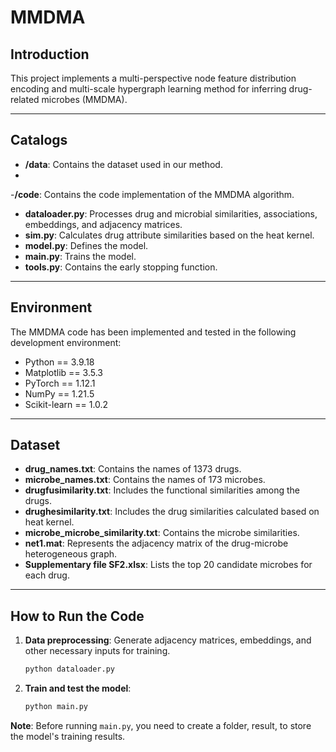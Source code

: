 # MMDMA  

## Introduction  
This project implements a multi-perspective node feature distribution encoding and multi-scale hypergraph learning method for inferring drug-related microbes (MMDMA). 

---

## Catalogs  
- **/data**: Contains the dataset used in our method.
- 
-**/code**: Contains the code implementation of the MMDMA algorithm.
- **dataloader.py**: Processes drug and microbial similarities, associations, embeddings, and adjacency matrices.
- **sim.py**: Calculates drug attribute similarities based on the heat kernel.
- **model.py**: Defines the model.
- **main.py**: Trains the model.
- **tools.py**: Contains the early stopping function.

---

## Environment  
The MMDMA code has been implemented and tested in the following development environment: 

- Python == 3.9.18 
- Matplotlib == 3.5.3
- PyTorch == 1.12.1  
- NumPy == 1.21.5
- Scikit-learn == 1.0.2

---

## Dataset  
- **drug_names.txt**: Contains the names of 1373 drugs.  
- **microbe_names.txt**: Contains the names of 173 microbes.
- **drugfusimilarity.txt**: Includes the functional similarities among the drugs.
- **drughesimilarity.txt**: Includes the drug similarities calculated based on heat kernel.
- **microbe_microbe_similarity.txt**: Contains the microbe similarities.  
- **net1.mat**: Represents the adjacency matrix of the drug-microbe heterogeneous graph.
- **Supplementary file SF2.xlsx**: Lists the top 20 candidate microbes for each drug.

---

## How to Run the Code  
1. **Data preprocessing**: Generate adjacency matrices, embeddings, and other necessary inputs for training.  
    ```bash
    python dataloader.py
    ```  

2. **Train and test the model**:  
    ```bash
    python main.py
    ```  

**Note**: Before running `main.py`, you need to create a folder, result, to store the model's training results.

